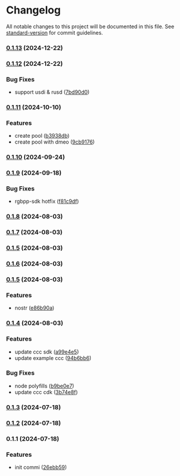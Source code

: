 # Changelog

All notable changes to this project will be documented in this file. See [standard-version](https://github.com/conventional-changelog/standard-version) for commit guidelines.

### [0.1.13](https://github.com/UTXOSwap/utxoswap-sdk-js/compare/v0.1.12...v0.1.13) (2024-12-22)

### [0.1.12](https://github.com/UTXOSwap/utxoswap-sdk-js/compare/v0.1.11...v0.1.12) (2024-12-22)


### Bug Fixes

* support usdi & rusd ([7bd90d0](https://github.com/UTXOSwap/utxoswap-sdk-js/commit/7bd90d084f7a74115bf013336ea6ba7262ab9556))

### [0.1.11](https://github.com/UTXOSwap/utxoswap-sdk-js/compare/v0.1.10...v0.1.11) (2024-10-10)


### Features

* create pool ([b3938db](https://github.com/UTXOSwap/utxoswap-sdk-js/commit/b3938db0cae6328319404ea84a488c74a7677c11))
* create pool with dmeo ([9cb9176](https://github.com/UTXOSwap/utxoswap-sdk-js/commit/9cb9176fac95f9ca26645b4dfb9e466959e048be))

### [0.1.10](https://github.com/UTXOSwap/utxoswap-sdk-js/compare/v0.0.1...v0.1.10) (2024-09-24)

### [0.1.9](https://github.com/UTXOSwap/utxoswap-sdk-js/compare/v0.1.8...v0.1.9) (2024-09-18)


### Bug Fixes

* rgbpp-sdk hotfix ([f81c9df](https://github.com/UTXOSwap/utxoswap-sdk-js/commit/f81c9dfdc055fd5587232697802945afe63e78c7))

### [0.1.8](https://github.com/UTXOSwap/utxoswap-sdk-js/compare/v0.1.7...v0.1.8) (2024-08-03)

### [0.1.7](https://github.com/UTXOSwap/utxoswap-sdk-js/compare/v0.1.6...v0.1.7) (2024-08-03)

### [0.1.5](https://github.com/UTXOSwap/utxoswap-sdk-js/compare/v0.1.6...v0.1.5) (2024-08-03)

### [0.1.6](https://github.com/UTXOSwap/utxoswap-sdk-js/compare/v0.1.5...v0.1.6) (2024-08-03)

### [0.1.5](https://github.com/UTXOSwap/utxoswap-sdk-js/compare/v0.1.4...v0.1.5) (2024-08-03)


### Features

* nostr ([e86b90a](https://github.com/UTXOSwap/utxoswap-sdk-js/commit/e86b90ada6ce351c6e83523a020de5514c6f5444))

### [0.1.4](https://github.com/UTXOSwap/utxoswap-sdk-js/compare/v0.1.3...v0.1.4) (2024-08-03)


### Features

* update ccc sdk ([a99e4e5](https://github.com/UTXOSwap/utxoswap-sdk-js/commit/a99e4e56c8db511979da8be34d77fceb9665a5b3))
* update example ccc ([94b6bb6](https://github.com/UTXOSwap/utxoswap-sdk-js/commit/94b6bb672c8ca433f3835e1ace3a3c65d19553cf))


### Bug Fixes

* node polyfills ([b9be0e7](https://github.com/UTXOSwap/utxoswap-sdk-js/commit/b9be0e77de9d4ebb98c69065bd678a245e8b842c))
* update ccc cdk ([3b74e8f](https://github.com/UTXOSwap/utxoswap-sdk-js/commit/3b74e8faebcbd470c685c61803c9917931eb52c0))

### [0.1.3](https://github.com/UTXOSwap/utxoswap-sdk-js/compare/v0.1.2...v0.1.3) (2024-07-18)

### [0.1.2](https://github.com/UTXOSwap/utxoswap-sdk-js/compare/v0.1.1...v0.1.2) (2024-07-18)

### 0.1.1 (2024-07-18)


### Features

* init commi ([26ebb59](https://github.com/UTXOSwap/utxoswap-sdk-js/commit/26ebb59d4fcae423bb1497a9f9d7b21e8df053e9))
